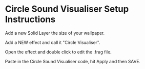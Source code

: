 # Circle Sound Visualiser Setup Instructions

Add a new Solid Layer the size of your wallpaper.

Add a NEW effect and call it "Circle Visualiser".

Open the effect and double click to edit the .frag file.

Paste in the Circle Sound Visualiser code, hit Apply and then SAVE.
